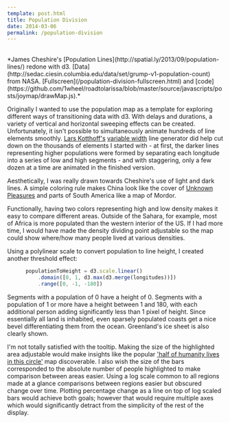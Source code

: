 ```yaml
---
template: post.html
title: Population Division
date: 2014-03-06
permalink: /population-division
---
```


<div id='joymap'></div>

</br>
*James Cheshire's [Population Lines](http://spatial.ly/2013/09/population-lines/) redone with d3. [Data](http://sedac.ciesin.columbia.edu/data/set/grump-v1-population-count) from NASA. [Fullscreen](/population-division-fullscreen.html) and [code](https://github.com/1wheel/roadtolarissa/blob/master/source/javascripts/posts/joymap/drawMap.js).*

Originally I wanted to use the population map as a template for exploring different ways of transitioning data with d3. With delays and durations, a variety of vertical and horizontal sweeping effects can be created. Unfortunately, it isn't possible to simultaneously animate hundreds of line elements smoothly. [Lars Kotthoff's](http://4c.ucc.ie/~larsko/#other) [variable width](https://github.com/mbostock/d3/pull/448) line generator did help cut down on the thousands of elements I started with - at first, the darker lines representing higher populations were formed by separating each longitude into a series of low and high segments - and with staggering, only a few dozen at a time are animated in the finished version.    

Aesthetically, I was really drawn towards Cheshire's use of light and dark lines. A simple coloring rule makes China look like the cover of [Unknown Pleasures](http://www.youtube.com/watch?v=wVvoQIdD80U) and parts of South America like a map of Mordor. 

Functionally, having two colors representing high and low density makes it easy to compare different areas. Outside of the Sahara, for example, most of Africa is more populated than the western interior of the US. If I had more time, I would have made the density dividing point adjustable so the map could show where/how many people lived at various densities. 

Using a polylinear scale to convert population to line height, I created another threshold effect:

```javascript
	  populationToHeight = d3.scale.linear()
	      .domain([0, 1, d3.max(d3.merge(longitudes))])
	      .range([0, -1, -180])
```

Segments with a population of 0 have a height of 0. Segments with a population of 1 or more have a height between 1 and 180, with each additional person adding significantly less than 1 pixel of height. Since essentially all land is inhabited, even sparsely populated coasts get a nice bevel differentiating them from the ocean. Greenland's ice sheet is also clearly shown.

I'm not totally satisfied with the tooltip. Making the size of the highlighted area adjustable would make insights like the popular ['half of humanity lives in this circle'](http://www.washingtonpost.com/blogs/worldviews/wp/2013/05/07/map-more-than-half-of-humanity-lives-within-this-circle/) map discoverable. I also wish the size of the bars corresponded to the absolute number of people highlighted to make comparison between areas easier. Using a log scale common to all regions made at a glance comparisons between regions easier but obscured change over time. Plotting percentage change as a line on top of log scaled bars would achieve both goals; however that would require multiple axes which would significantly detract from the simplicity of the rest of the display. 


<script src="/javascripts/libs/d3.3.13.js" type="text/javascript"></script>
<script src="/javascripts/posts/joymap/line-variable.js" type="text/javascript"></script>
<script src="/javascripts/posts/joymap/drawMap.js" type="text/javascript"></script>

<style>
#joymap-tooltip {
  position: absolute;
  width: 150px;
  padding: 8px;
  font: 12px sans-serif;
  background: rgba(255, 255, 255, .3);
  border: solid 1px gold;
  /*border-radius: 8px;*/
  pointer-events: none;
  opacity: 0;
  top: 0;
  left: 0;
}

#joymap-tooltip-title{
  text-align: center;
   font-weight: bold;
   font-size: 105%;
    text-shadow:
      -1px -1px 0 white,
      0px -1px 0 white,
      1px -1px 0 white,
      -1px 1px 0 white,
      0px 1px 0 white,
      1px 1px 0 white;
 }
</style>


<meta property="og:image" content="/images/thumbnails/joymap.png" />
